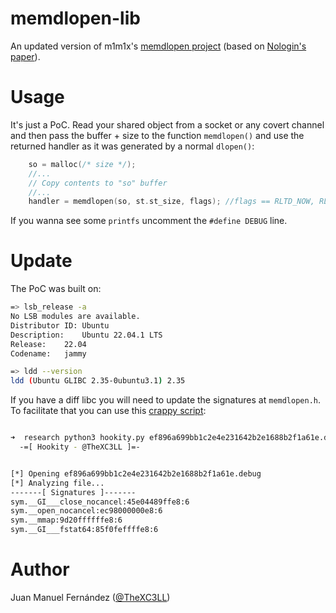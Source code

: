 # memdlopen-lib

An updated version of m1m1x's [memdlopen project](https://github.com/m1m1x/memdlopen) (based on [Nologin's paper](http://www.nologin.org/Downloads/Papers/remote-library-injection.pdf)).

# Usage
It's just a PoC. Read your shared object from a socket or any covert channel and then pass the buffer + size to the function `memdlopen()` and use the returned handler as it was generated by a normal `dlopen()`:

```c
    so = malloc(/* size */);
    //...
    // Copy contents to "so" buffer
    //...
    handler = memdlopen(so, st.st_size, flags); //flags == RLTD_NOW, RLTD_LAZY, etc. 
```

If you wanna see some `printfs` uncomment the `#define DEBUG` line.
# Update 
The PoC was built on:
```bash
=> lsb_release -a
No LSB modules are available.
Distributor ID: Ubuntu
Description:    Ubuntu 22.04.1 LTS
Release:    22.04
Codename:   jammy

=> ldd --version 
ldd (Ubuntu GLIBC 2.35-0ubuntu3.1) 2.35
```

If you have a diff libc you will need to update the signatures at `memdlopen.h`. To facilitate that you can use this [crappy script](https://gist.github.com/X-C3LL/0fb8cb32a6eb61c8af45e933bbc51a77):
```bash

➜  research python3 hookity.py ef896a699bb1c2e4e231642b2e1688b2f1a61e.debug 2>/dev/null
  -=[ Hookity - @TheXC3LL ]=-


[*] Opening ef896a699bb1c2e4e231642b2e1688b2f1a61e.debug
[*] Analyzing file...
-------[ Signatures ]-------
sym.__GI___close_nocancel:45e04489ffe8:6
sym.__open_nocancel:ec98000000e8:6
sym.__mmap:9d20ffffffe8:6
sym.__GI___fstat64:85f0feffffe8:6
```

# Author
Juan Manuel Fernández ([@TheXC3LL](https://twitter.com/TheXC3LL))
